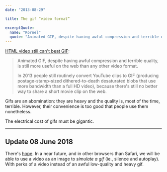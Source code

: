 ```yaml
---
date: "2013-08-29"

title: The gif “video format”

excerptQuote:
  name: "Kornel"
  quote: "Animated GIF, despite having awful compression and terrible quality, is still more useful on the web than any other video format."
---
```


[HTML video still can't beat GIF](http://pornel.net/beat-gif-manifesto):

> Animated GIF, despite having awful compression and terrible quality, is still more useful on the web than any other video format.
>
> In 2013 people still routinely convert YouTube clips to GIF (producing postage-stamp-sized dithered-to-death desaturated blobs that use more bandwidth than a full HD video), because there's still no better way to share a short movie clip on the web.

Gifs are an abomination: they are heavy and the quality is, most of the time, terrible. However, their convenience is too good that people use them nonetheless.

The electrical cost of gifs must be gigantic.

---

## Update <span class="more">08 June 2018</span>

There's [hope](https://calendar.perfplanet.com/2017/animated-gif-without-the-gif/). In a near future, and in other browsers than Safari, we will be able to use a video as an image to _simulate a gif_ (ie., silence and autoplay). With perks of a video instead of an awful low-quality and heavy gif.
